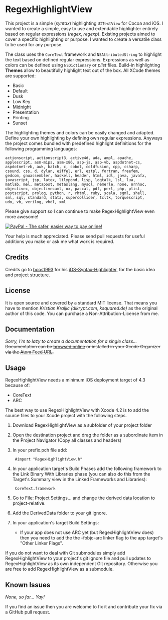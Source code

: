 RegexHighlightView
==================

This project is a simple (*syntax*) highlighting `UITextView` for Cocoa and iOS. I wanted to create a simple, easy to use and extendable highlighter entirely based on regular expressions (*regex*, *regexp*). Existing projects aimed to cover a specific highlighting or purpose. I wanted to create a versatile class to be used for any purpose. 

The class uses the `CoreText` framework and `NSAttributedString` to highlight the text based on defined regular expressions. Expressions as well as colors can be defined using `NSDictionary` or *plist* files. Build-in highlighting **Themes** allow to beautifully highlight text out of the box. All XCode themes are supported:

- Basic
- Default
- Dusk
- Low Key
- Midnight
- Presentation
- Printing
- Sunset

The highlighting themes and colors can be easily changed and adapted. Define your own highlighting by defining own regular expressions. Anyways the project comes bundled with predefined highlight definitions for the following programming languages:

	actionscript, actionscript3, active4d, ada, ampl, apache,
	applescript, asm-mips, asm-x86, asp-js, asp-vb, aspdotnet-cs,
	aspdotnet-vb, awk, batch, c, cobol, coldfusion, cpp, csharp,
	csound, css, d, dylan, eiffel, erl, eztpl, fortran, freefem,
	gedcom, gnuassembler, haskell, header, html, idl, java, javafx,
	javascript, jsp, latex, lilypond, lisp, logtalk, lsl, lua, 
	matlab, mel, metapost, metaslang, mysql, nemerle, none, nrnhoc,
	objectivec, objectivecaml, ox, pascal, pdf, perl, php, plist,
	postscript, prolog, python, r, rhtml, ruby, scala, sgml, shell,
	sml, sql, standard, stata, supercollider, tcltk, torquescript,
	udo, vb, verilog, vhdl, xml

Please give support so I can continue to make RegexHighlightView even more awesome!

<a href="https://www.paypal.com/cgi-bin/webscr?cmd=_s-xclick&hosted_button_id=4S886F7EHPR6Q">
<img src="https://www.paypalobjects.com/en_US/i/btn/btn_donateCC_LG.gif" border="0" name="submit" alt="PayPal - The safer, easier way to pay online!" />
</a>

Your help is much appreciated. Please send pull requests for useful additions you make or ask me what work is required.

Credits
-------

Credits go to [boos1993](https://github.com/boos1993) for his [iOS-Syntax-Highlighter](https://github.com/boos1993/iOS-Syntax-Highlighter), for the basic idea and project structure.

License
-------

It is open source and covered by a standard MIT license. That means you have to mention *Kristian Kraljic (dikrypt.com, ksquared.de)* as the original author of this code. You can purchase a Non-Attribution-License from me.

Documentation
-------------

*Sorry, I'm to lazy to create a documentation for a single class…* ~~Documentation can be [browsed online](http://kayk.github.com/RegexHighlightView) or installed in your Xcode Organizer via the [Atom Feed URL](http://kayk.github.com/RegexHighlightView/RegexHighlightView.atom).~~

Usage
-----

RegexHighlightView needs a minimum iOS deployment target of 4.3 because of:

- CoreText
- ARC

The best way to use RegexHighlightView with Xcode 4.2 is to add the source files to your Xcode project with the following steps.

1. Download RegexHighlightView as a subfolder of your project folder
2. Open the destination project and drag the folder as a subordinate item in the Project Navigator (Copy all classes and headers)
3. In your prefix.pch file add:
	
		#import "RegexHighlightView.h"

4. In your application target's Build Phases add the following framework to the Link Binary With Libraries phase (you can also do this from the Target's Summary view in the Linked Frameworks and Libraries):

		CoreText.framework

5. Go to File: Project Settings… and change the derived data location to project-relative.
6. Add the DerivedData folder to your git ignore. 
7. In your application's target Build Settings:
	- If your app does not use ARC yet (but RegexHighlightView does) then you need to add the the -fobjc-arc linker flag to the app target's "Other Linker Flags".

If you do not want to deal with Git submodules simply add RegexHighlightView to your project's git ignore file and pull updates to RegexHighlightView as its own independent Git repository. Otherwise you are free to add RegexHighlightView as a submodule.

Known Issues
------------

*None, so far… Yay!*

If you find an issue then you are welcome to fix it and contribute your fix via a GitHub pull request.